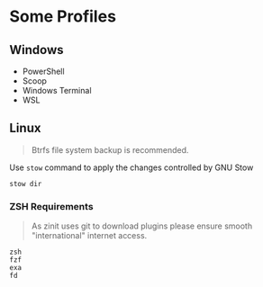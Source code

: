 # Some Profiles

## Windows 

- PowerShell
- Scoop
- Windows Terminal
- WSL

## Linux
> Btrfs file system backup is recommended.

Use `stow` command to apply the changes controlled by GNU Stow
```
stow dir
```
### ZSH Requirements
> As zinit uses git to download plugins please ensure smooth "international" internet access.

```
zsh
fzf
exa
fd
```
